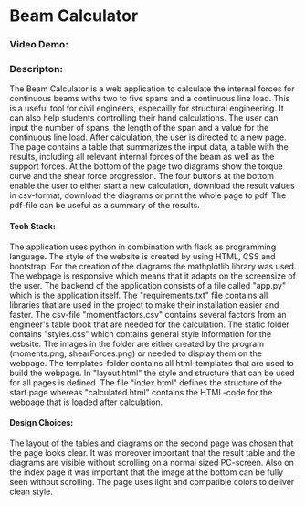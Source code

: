 # Beam Calculator
### Video Demo:
### Descripton: 
The Beam Calculator is a web application to calculate the internal forces for continuous beams withs two to five spans and a continuous line load. This is a useful tool for civil engineers, especailly for structural engineering. It can also help students controlling their hand calculations. 
The user can input the number of spans, the length of the span and a value for the continuous line load. After calculation, the user is directed to a new page. The page contains a table that summarizes the input data, a table with the results, including all relevant internal forces of the beam as well as the support forces. At the bottom of the page two diagrams show the torque curve and the shear force progression. 
The four buttons at the bottom enable the user to either start a new calculation, download the result values in csv-format, download the diagrams or print the whole page to pdf. The pdf-file can be useful as a summary of the results.

#### Tech Stack:
The application uses python in combination with flask as programming language. The style of the website is created by using HTML, CSS and bootstrap. For the creation of the diagrams the mathplotlib library was used. The webpage is responsive which means that it adapts on the screensize of the user.
The backend of the application consists of a file called "app.py" which is the application itself. The "requirements.txt" file contains all libraries that are used in the project to make their installation easier and faster. The csv-file "momentfactors.csv" contains several factors from an engineer's table book that are needed for the calculation. The static folder contains "styles.css" which contains general style information for the website. The images in the folder are either created by the program (moments.png, shearForces.png) or needed to display them on the webpage.  The templates-folder contains all html-templates that are used to build the webpage. In "layout.html" the style and structure that can be used for all pages is defined. The file "index.html" defines the structure of the start page whereas "calculated.html" contains the HTML-code for the webpage that is loaded after calculation.

#### Design Choices:
The layout of the tables and diagrams on the second page was chosen that the page looks clear. It was moreover important that the result table and the diagrams are visible without scrolling on a normal sized PC-screen. Also on the index page it was important that the image at the bottom can be fully seen without scrolling. The page uses light and compatible colors to deliver clean style.